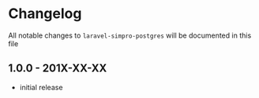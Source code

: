 # Changelog

All notable changes to `laravel-simpro-postgres` will be documented in this file

## 1.0.0 - 201X-XX-XX

- initial release
